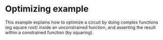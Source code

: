 # Optimizing example

This example explains how to optimize a circuit by doing complex functions (eg square root) inside an unconstrained function, and asserting the result within a constrained function (by squaring).

